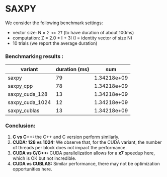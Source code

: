 # SAXPY


We consider the following benchmark settings:
- vector size: N = `2 << 27` (to have duration of about 100ms)
- computation: Z = 2.0 * I + 3I (I = identity vector of size N)
- 10 trials (we report the average duration)

### Benchmarking results :

| variant         | duration (ms) | sum         |
|-----------------|---------------|-------------|
| saxpy           | 79            | 1.34218e+09 |
| saxpy_cpp       | 78            | 1.34218e+09 |
| saxpy_cuda_128  | 13            | 1.34218e+09 |
| saxpy_cuda_1024 | 12            | 1.34218e+09 |
| saxpy_cublas    | 13            | 1.34218e+09 |


### Conclusion:

1. **C vs C++:** the C++ and C version perform similarly.
2. **CUDA: 128 vs 1024:** We observe that, for the CUDA variant, the number of threads per block does not impact the performance.
3. **CUDA vs C/C++:** CUDA parallelization allows for a **x7** speedup here, which is OK but not incredible.
4. **CUDA vs CUBLAS:** Similar performance, there may not be optimization opportunities here.
